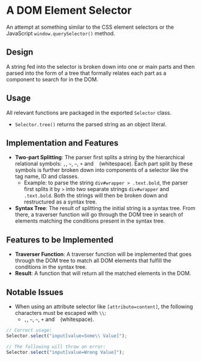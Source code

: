 # A DOM Element Selector

An attempt at something similar to the CSS element selectors or the JavaScript ```window.querySelector()``` method.

## Design

A string fed into the selector is broken down into one or main parts and then parsed into the form of a tree that formally relates each part as a component to search for in the DOM.


## Usage

All relevant functions are packaged in the exported ```Selector``` class.
* ```Selector.tree()``` returns the parsed string as an object literal.


## Implementation and Features

* **Two-part Splitting**: The parser first splits a string by the hierarchical relational symbols: ```,```, ```~```, ```~```, ```+``` and ``` ``` (whitespace). Each part split by these symbols is further broken down into components of a selector like the tag name, ID and classes.
  * Example: to parse the string ```div#wrapper > .text.bold```, the parser first splits it by ```>``` into two separate strings ```div#wrapper``` and ```.text.bold```. Both the strings will then be broken down and restructured as a syntax tree.
* **Syntax Tree**: The result of splitting the initial string is a syntax tree. From there, a traverser function will go through the DOM tree in search of elements matching the conditions present in the syntax tree.


## Features to be Implemented

* **Traverser Function**: A traverser function will be implemented that goes through the DOM tree to match all DOM elements that fulfill the conditions in the syntax tree.
* **Result**: A function that will return all the matched elements in the DOM.


## Notable Issues

* When using an attribute selector like ```[attribute=content]```, the following characters must be escaped with ```\\```:
  * ```,```, ```~```, ```~```, ```+``` and ``` ``` (whitespace).
```javascript
// Correct usage:
Selector.select("input[value=Some\\ Value]");

// The following will throw an error:
Selector.select("input[value=Wrong Value]");
```
